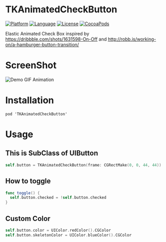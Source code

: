 
# TKAnimatedCheckButton

[![Platform](http://img.shields.io/badge/platform-ios-blue.svg?style=flat
)](https://developer.apple.com/iphone/index.action)
[![Language](http://img.shields.io/badge/language-swift-brightgreen.svg?style=flat
)](https://developer.apple.com/swift)
[![License](http://img.shields.io/badge/license-MIT-lightgrey.svg?style=flat
)](http://mit-license.org)
[![CocoaPods](https://img.shields.io/cocoapods/v/TKAnimatedCheckButton.svg)]()


Elastic Animated Check Box inspired by
https://dribbble.com/shots/1631598-On-Off
and
http://robb.is/working-on/a-hamburger-button-transition/

# ScreenShot
![Demo GIF Animation](https://raw.githubusercontent.com/entotsu/TKAnimatedCheckButton/master/demo.gif "Demo GIF Animation")


# Installation
```
pod 'TKAnimatedCheckButton'
```

# Usage

## This is SubClass of UIButton

``` swift
self.button = TKAnimatedCheckButton(frame: CGRectMake(0, 0, 44, 44))
```

## How to toggle
``` swift
func toggle() {
  self.button.checked = !self.button.checked
}
```
## Custom Color
``` swift
self.button.color = UIColor.redColor().CGColor
self.button.skeletonColor = UIColor.blueColor().CGColor
```
